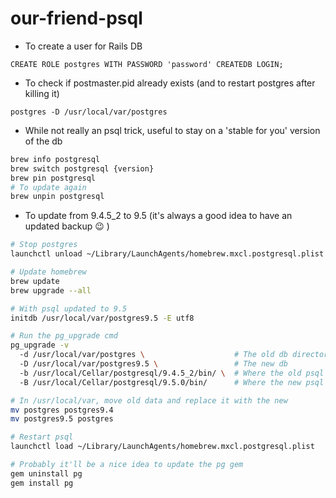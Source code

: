# our-friend-psql
* To create a user for Rails DB

```
CREATE ROLE postgres WITH PASSWORD 'password' CREATEDB LOGIN;
```

* To check if postmaster.pid already exists (and to restart postgres after killing it)

```
postgres -D /usr/local/var/postgres
```

* While not really an psql trick, useful to stay on a 'stable for you' version of the db
```bash
brew info postgresql
brew switch postgresql {version}
brew pin postgresql
# To update again
brew unpin postgresql
```

* To update from 9.4.5_2 to 9.5 (it's always a good idea to have an updated backup :wink: )
```bash
# Stop postgres
launchctl unload ~/Library/LaunchAgents/homebrew.mxcl.postgresql.plist

# Update homebrew
brew update
brew upgrade --all

# With psql updated to 9.5
initdb /usr/local/var/postgres9.5 -E utf8

# Run the pg_upgrade cmd
pg_upgrade -v
  -d /usr/local/var/postgres \                    # The old db directory
  -D /usr/local/var/postgres9.5 \                 # The new db
  -b /usr/local/Cellar/postgresql/9.4.5_2/bin/ \  # Where the old psql version is
  -B /usr/local/Cellar/postgresql/9.5.0/bin/      # Where the new psql version is

# In /usr/local/var, move old data and replace it with the new
mv postgres postgres9.4
mv postgres9.5 postgres

# Restart psql
launchctl load ~/Library/LaunchAgents/homebrew.mxcl.postgresql.plist

# Probably it'll be a nice idea to update the pg gem
gem uninstall pg
gem install pg
```
